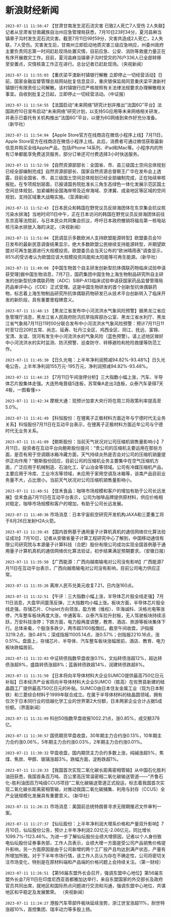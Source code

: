 # 新浪财经新闻
`2023-07-11 11:56:47` 【甘肃甘南发生泥石流灾害 已致2人死亡7人受伤 2人失联】记者从甘肃省甘南藏族自治州应急管理局获悉，7月10日23时34分，夏河县麻当镇章子沟村发生泥石流灾害。截至7月11日9时59分，灾害共造成2人死亡，2人失联，7人受伤。灾害发生后，甘南州立即启动地质灾害三级应急响应，州委州政府主要负责同志第一时间赶赴现场处置灾情，目前应急、公安、消防等救援力量正在有序开展救灾工作。目前，夏河县麻当镇章子沟村受灾的76户336人已全部转移至安置点，灾情核查工作正在进行。总台记者已赶赴现场。（央视新闻）

`2023-07-11 11:55:03` 【重庆梁平澳新村镇银行解散 立即停止一切经营活动】日前，国家金融监督管理总局网站批复信息显示，重庆银保监局同意重庆梁平澳新村镇银行有限责任公司解散。该村镇银行应严格按照有关法律法规要求办理解散相关事宜。自收到批复之日起，立即停止一切经营活动。（中证报）

`2023-07-11 11:54:55` 【法国启动“未来网络”研究计划并推出“法国6G”平台】法国政府10日宣布启动“未来网络”研究计划，以支持5G应用等未来网络相关研发，并表示已委托有关机构推出“法国6G”平台，以便为6G网络到来作好充分准备。（新华社）

`2023-07-11 11:54:04` 【Apple Store官方在线商店在微信小程序上线】7月11日，Apple Store官方在线商店在微信小程序上线。此后，消费者可通过微信获取最新信息并购买全线Apple产品，包括iPhone 14系列、iPad和Mac等。小程序内的所有订单都能享免费送货服务，部分订单还可付费选择3小时快送服务。

`2023-07-11 11:52:59` 【自然资源部部长：全国省、市、县三级国土空间总体规划已经全部编制完成】自然资源部部长、国家自然资源总督察王广华在发布会上透露，目前全国省、市、县三级国土空间总体规划已经全部编制完成，正在陆续审核报批。在专项规划层面，已报请国务院批准长三角生态绿色一体化发展示范区国土空间总体规划，加紧编制全国海岸带及近岸海域、京津冀、成渝地区等区域的空间规划，支持区域重大战略实施。（澎湃新闻）

`2023-07-11 11:52:43` 【日本民众和韩国在野党议员反排海团体在东京集会抗议核污染水排海】当地时间11日中午，正在日本访问的韩国在野党议员反排海团体前往东京高等法院前，与日本民众共同集会抗议，呼吁日本政府撤销将福岛第一核电站核污染水排放入海的决定。（央视新闻）

`2023-07-11 11:51:04` 【民调显示多数欧洲人支持欧盟能源转型】欧盟委员会10日发布的最新民意调查结果显示，绝大多数欧盟公民继续支持能源转型，并期望欧盟对可再生能源进行大规模投资。欧盟委员会当天公布的“欧洲晴雨表”调查显示，85%的受访者认为欧盟应该大规模投资风能和太阳能等可再生能源。（新华社）

`2023-07-11 11:49:08` 【中国生物首个自主研发创新型抗体偶联药物临床试验申请获受理]据中国生物消息，7月7日，国药集团中国生物上海生物制品研究所自主研发的创新型抗体偶联药物（ADC）SIBP-A13临床试验申请获国家药品监督管理局药品审评中心（CDE）正式受理。这是中国生物研发的首个创新型抗体偶联药物，标志着上海生物制品研究所抗体偶联药物研发已从技术平台创新转入了临床开发的新阶段，具有重要里程碑意义。

`2023-07-11 11:48:13` 【黑龙江省发布中小河流洪水气象风险预警】据黑龙江省应急管理厅消息，黑龙江省人民政府防汛抗旱指挥部办公室、黑龙江省水利厅、黑龙江省气象局7月11日11时00分联合发布中小河流洪水气象风险预警：预计7月11日11时至12日20时五常、尚志、延寿、牡丹江全区、鸡西全区、同江、抚远、富锦、宝清、友谊、饶河有发生中小河流洪水的气象风险（蓝色预警）。请上述地区做好中小河流洪水的实时监测、防汛预警、巡查防守、转移避险和抢险救援等防范工作。

`2023-07-11 11:45:30` 【日久光电：上半年净利润预减94.82%-93.48%】日久光电公告，上半年净利润155万元-195万元，净利润预减94.82%-93.48%。

`2023-07-11 11:44:23` 【7月11日午间涨停分析】三大指数小幅上涨，汽车、半导体芯片股集体走强。大连热电晋级5连板，苏常柴A走出3连板，众泰汽车录得7天4板，一图看懂>>

`2023-07-11 11:42:34` 摩根大通：现预计加拿大央行将在周三将政策利率提高至5.0%。

`2023-07-11 11:41:49` 【科恒股份：在锂离子正极材料方面近年与宁德时代无业务关系】科恒股份7月11日在互动平台表示，在锂离子正极材料方面近年公司与宁德时代无业务关系。

`2023-07-11 11:41:09` 【鲍斯股份：当前天气状况对公司压缩机销售量影响小】7月11日，投资者在互动平台向鲍斯股份提问：“贵公司的压缩机主要运用在那些方面，是否有用于空调跟冰箱冷藏方面，天气持续炎热是否会对公司的压缩机销量提供正向作用？”鲍斯股份回应，目前公司的压缩机业务主要集中在空气压缩机方面，广泛应用于机械制造、石油化工、矿山冶金等领域。公司有冷媒压缩机产品，主要应用于冷库、工业冷冻等领域，未应用于家用空调及冰箱等，该类产品目前业务量不大，占比很小。当前天气状况对公司压缩机销售量影响小。

`2023-07-11 11:40:51` 【佳禾食品：咖啡市场规模和客户的增加有助于公司长远发展】佳禾食品7月11日在互动平台表示，公司为咖啡品牌提供原材料，供应价格相对稳定，咖啡市场规模和客户的增加，有助于公司长远发展。

`2023-07-11 11:40:36` 市场消息：日本宇宙航空研究开发机构JAXA和三菱重工将于8月26日发射H2A火箭。

`2023-07-11 11:39:45` 【国内首例基于通用量子计算机真机的通信网络优化算法验证成功】7月10日，记者从安徽省量子计算工程研究中心了解到，中国移动通信有限公司研究院与本源量子计算科技（合肥）股份有限公司成功实现全国首例基于通用量子计算机真机的通信网络优化算法验证，初步结果满足预期要求。（安徽日报）

`2023-07-11 11:35:50` 【广西能源：广西向越南输电对公司没有影响】广西能源7月11日在互动平台表示，广西向越南输电对公司没有影响，目前公司电力供应正常。

`2023-07-11 11:35:26` 离岸人民币兑美元收复7.21，日内涨160点。

`2023-07-11 11:32:51` 【午评：三大指数小幅上涨，半导体芯片股全线走强】7月11日消息，大盘早间震荡反弹，三大指数均小幅上涨。板块方面，半导体芯片股全线走强，存储芯片、Chiplet方向领涨，盈方微（维权）、华海诚科、沃格光电等涨停，汽车整车板块再度大涨，中通客车、众泰汽车拉升封板，无人驾驶板块持续活跃，万安科技涨停；下跌方面，电力股再度调整，教育、酒店、旅游等板块集体下行。总体来看，个股涨多跌少，两市超3100股飘红。截至午间收盘，沪指报3219.2点，涨0.48%；深成指报11005.14点，涨0.57%；创指报2210.16点，涨0.51%。盘面上，存储芯片、半导体、汽车整车板块涨幅居前，酒店、教育、电力板块跌幅居前。

`2023-07-11 11:32:03` 中证转债指数早盘收涨0.1%，文灿转债涨超12%，超达转债涨超9%，盛路转债涨超8%；蓝盾转债跌超14%，润建转债跌超8%。

`2023-07-11 11:31:50` 【日本将向半导体材料大企业SUMCO提供最高750亿日元补贴】日本经济产业省将向半导体材料大企业SUMCO（胜高）在佐贺县新建的硅晶圆工厂提供最高750亿日元的补贴。SUMCO由日本住友金属工业（现为日本制铁）和三菱综合材料于1999年联合成立。在属于半导体材料的硅晶圆领域，拥有仅次于日本同行业的信越化学工业的世界第2大份额，日本两家企业合计占据5成份额。（界面新闻）

`2023-07-11 11:31:09` 科创50指数早盘收报1002.21点，涨0.85%，成交额378亿。

`2023-07-11 11:30:57` 国债期货早盘收盘，30年期主力合约涨0.13%，10年期主力合约涨0.06%，5年期主力合约涨0.03%，2年期主力合约涨0.01%。

`2023-07-11 11:30:32` 早盘收盘，国内期货主力合约多数上涨，纯碱涨超5%，焦煤、焦炭、甲醇、玻璃涨超3%。跌幅方面，淀粉跌超1%。

`2023-07-11 11:28:33` 【我国首次实现二氧化碳长距离密相管输】从中国石化胜利油田获悉，我国首条百万吨、百公里高压常温密相二氧化碳输送管道——“齐鲁石化-胜利油田百万吨级CCUS项目”二氧化碳输送管道正式投运，标志着我国首次实现二氧化碳长距离密相管输，对推动我国二氧化碳捕集、利用与封存（CCUS）全产业链规模化发展具有重要意义。（新华社）

`2023-07-11 11:28:21` 市场消息：美国前总统特朗普寻求无限期推迟文件审判一案。

`2023-07-11 11:27:37` 【仙坛股份：上半年净利润大增系价格和产量双升影响】7月10日，仙坛股份公告，预计上半年净利润2.02亿元-2.06亿元，同比增长1099.7%-1123.46%。为进一步了解仙坛股份业绩大增原因，记者以个人身份致电仙坛股份证券事务部，工作人员表示，业绩大增一方面是受公司产品销售价格提升影响，另一方面原因是由于公司新增的两个工厂投产且均达到满产状态，产量有所增加所致。对于下半年市场行情，该工作人员认为存在不确定性，公司将密切关注市场变化，特别是在原材料端和产品端的价格问题上会持续关注。（第一财经）

`2023-07-11 11:26:51` 【第56届东盟外长会召开，强调东盟中心地位】第56届东盟外长会7月11日在印度尼西亚首都雅加达举行，来自东盟国家的外交部长及政府官员共同出席，就地区和国际热点问题进行交流和沟通，强调东盟中心地位，共谋地区和平稳定及发展繁荣。 （央视新闻）

`2023-07-11 11:24:27` 港股汽车零部件板块延续涨势，浙江世宝涨超11%，耐世特涨超10%，首控集团、瑞丰动力等多股上扬。

